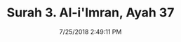 ---
title       : "Surah 3. Al-i'Imran, Ayah 37"
date        : 7/25/2018 2:49:11 PM
draft       : false
type        : "quran"
layout      : "compare"
BookCode    : "CMP"
SurahNumber : "3"
AyahNumber  : "37"
TotalAyah   : "200"
---